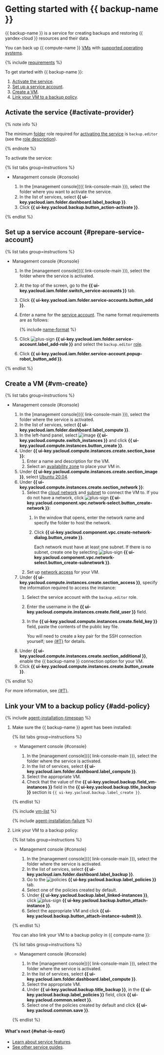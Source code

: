 # Getting started with {{ backup-name }}

{{ backup-name }} is a service for creating backups and restoring {{ yandex-cloud }} resources and their data.

You can back up {{ compute-name }} [VMs](../compute/concepts/vm.md) with [supported operating systems](concepts/vm-connection.md#os).

{% include [requirements](../_includes/backup/requirements.md) %}

To get started with {{ backup-name }}:
1. [Activate the service](#activate-provider).
1. [Set up a service account](#prepare-service-account).
1. [Create a VM](#vm-create).
1. [Link your VM to a backup policy](#add-policy).

## Activate the service {#activate-provider}

{% note info %}

The minimum [folder](../resource-manager/concepts/resources-hierarchy.md#folder) role required for [activating the service](concepts/index.md#providers) is `backup.editor` (see the [role description](security/index.md#backup-editor)).

{% endnote %}

To activate the service:

{% list tabs group=instructions %}

- Management console {#console}

   1. In the [management console]({{ link-console-main }}), select the folder where you want to activate the service.
   1. In the list of services, select **{{ ui-key.yacloud.iam.folder.dashboard.label_backup }}**.
   1. Click **{{ ui-key.yacloud.backup.button_action-activate }}**.

{% endlist %}

## Set up a service account {#prepare-service-account}

{% list tabs group=instructions %}

- Management console {#console}

   1. In the [management console]({{ link-console-main }}), select the folder where the service is activated.
   1. At the top of the screen, go to the **{{ ui-key.yacloud.iam.folder.switch_service-accounts }}** tab.
   1. Click **{{ ui-key.yacloud.iam.folder.service-accounts.button_add }}**.
   1. Enter a name for the [service account](../iam/concepts/users/service-accounts.md). The name format requirements are as follows:

      {% include [name-format](../_includes/name-format.md) %}

   1. Click ![plus-sign](../_assets/console-icons/plus.svg) **{{ ui-key.yacloud.iam.folder.service-account.label_add-role }}** and select the `backup.editor` [role](security/index.md#backup-editor).
   1. Click **{{ ui-key.yacloud.iam.folder.service-account.popup-robot_button_add }}**.

{% endlist %}

## Create a VM {#vm-create}

{% list tabs group=instructions %}

- Management console {#console}

   1. In the [management console]({{ link-console-main }}), select the folder where the service is activated.
   1. In the list of services, select **{{ ui-key.yacloud.iam.folder.dashboard.label_compute }}**.
   1. In the left-hand panel, select ![image](../_assets/console-icons/server.svg) **{{ ui-key.yacloud.compute.switch_instances }}** and click **{{ ui-key.yacloud.compute.instances.button_create }}**.
   1. Under **{{ ui-key.yacloud.compute.instances.create.section_base }}**:
      1. Enter a name and description for the VM.
      1. Select an [availability zone](../overview/concepts/geo-scope.md) to place your VM in.
   1. Under **{{ ui-key.yacloud.compute.instances.create.section_image }}**, select [Ubuntu 20.04](/marketplace/products/yc/ubuntu-20-04-lts).
   1. Under **{{ ui-key.yacloud.compute.instances.create.section_network }}**:
      1. Select the [cloud network](../vpc/concepts/network.md#network) and [subnet](../vpc/concepts/network.md#subnet) to connect the VM to. If you do not have a network, click ![plus-sign](../_assets/console-icons/plus.svg) **{{ ui-key.yacloud.component.vpc.network-select.button_create-network }}**:
         1. In the window that opens, enter the network name and specify the folder to host the network.
         1. Click **{{ ui-key.yacloud.component.vpc.create-network-dialog.button_create }}**.

            Each network must have at least one subnet. If there is no subnet, create one by selecting ![plus-sign](../_assets/console-icons/plus.svg) **{{ ui-key.yacloud.component.vpc.network-select.button_create-subnetwork }}**.
      1. Set up [network access](concepts/vm-connection.md#vm-network-access) for your VM.
   1. Under **{{ ui-key.yacloud.compute.instances.create.section_access }}**, specify the information required to access the instance:
      1. Select the service account with the `backup.editor` role.
      1. Enter the username in the **{{ ui-key.yacloud.compute.instances.create.field_user }}** field.
      1. In the **{{ ui-key.yacloud.compute.instances.create.field_key }}** field, paste the contents of the public key file.

         You will need to create a key pair for the SSH connection yourself; see [{#T}](../compute/operations/vm-connect/ssh.md#creating-ssh-keys) for details.
   1. Under **{{ ui-key.yacloud.compute.instances.create.section_additional }}**, enable the {{ backup-name }} connection option for your VM.
   1. Click **{{ ui-key.yacloud.compute.instances.create.button_create }}**.

{% endlist %}

For more information, see [{#T}](../compute/operations/index.md#vm-create).

## Link your VM to a backup policy {#add-policy}

{% include [agent-installation-timespan](../_includes/backup/agent-installation-timespan.md) %}

1. Make sure the {{ backup-name }} agent has been installed:

   {% list tabs group=instructions %}

   - Management console {#console}

      1. In the [management console]({{ link-console-main }}), select the folder where the service is activated.
      1. In the list of services, select **{{ ui-key.yacloud.iam.folder.dashboard.label_compute }}**.
      1. Select the appropriate VM.
      1. Check that the value of the **{{ ui-key.yacloud.backup.field_vm-instances }}** field in the **{{ ui-key.yacloud.backup.title_backup }}** section is `{{ ui-key.yacloud.backup.label_create }}`.

   {% endlist %}

   {% include [vm-list](../_includes/backup/vm-list.md) %}

   {% include [agent-installation-failure](../_includes/backup/agent-installation-failure.md) %}

1. Link your VM to a backup policy:

   {% list tabs group=instructions %}

   - Management console {#console}

      1. In the [management console]({{ link-console-main }}), select the folder where the service is activated.
      1. In the list of services, select **{{ ui-key.yacloud.iam.folder.dashboard.label_backup }}**.
      1. Go to the ![policies](../_assets/console-icons/calendar.svg) **{{ ui-key.yacloud.backup.label_policies }}** tab.
      1. Select one of the policies created by default.
      1. Under **{{ ui-key.yacloud.backup.label_linked-instances }}**, click ![plus-sign](../_assets/console-icons/plus.svg) **{{ ui-key.yacloud.backup.button_attach-instance }}**.
      1. Select the appropriate VM and click **{{ ui-key.yacloud.backup.button_attach-instance-submit }}**.

   {% endlist %}

   You can also link your VM to a backup policy in {{ compute-name }}:

   {% list tabs group=instructions %}

   - Management console {#console}

      1. In the [management console]({{ link-console-main }}), select the folder where the service is activated.
      1. In the list of services, select **{{ ui-key.yacloud.iam.folder.dashboard.label_compute }}**.
      1. Select the appropriate VM.
      1. Under **{{ ui-key.yacloud.backup.title_backup }}**, in the **{{ ui-key.yacloud.backup.label_policies }}** field, click **{{ ui-key.yacloud.common.select }}**.
      1. Select one of the policies created by default and click **{{ ui-key.yacloud.common.save }}**.

   {% endlist %}

#### What's next {#what-is-next}

* [Learn about service features](concepts/index.md).
* [See other service guides](operations/index.md).
